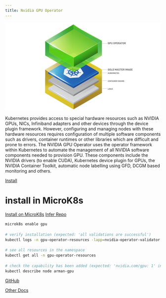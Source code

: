 ```yaml
---
title: Nvidia GPU Operator
---
```


![GPU Operator Architecture](image.png)

Kubernetes provides access to special hardware resources such as NVIDIA GPUs, NICs, Infiniband adapters and other devices through the device plugin framework. However, configuring and managing nodes with these hardware resources requires configuration of multiple software components such as drivers, container runtimes or other libraries which are difficult and prone to errors. The NVIDIA GPU Operator uses the operator framework within Kubernetes to automate the management of all NVIDIA software components needed to provision GPU. These components include the NVIDIA drivers (to enable CUDA), Kubernetes device plugin for GPUs, the NVIDIA Container Toolkit, automatic node labelling using GFD, DCGM based monitoring and others.

[Install](https://docs.nvidia.com/datacenter/cloud-native/gpu-operator/latest/getting-started.html)

# install in MicroK8s
[Install on MicroK8s](https://microk8s.io/docs/addon-gpu)
[Infer Repo](https://github.com/reconfigurable-ml-pipeline/infrastructure/blob/master/manual-installation/gpu.md)
```bash
microk8s enable gpu

# verify installation (expected: 'all validations are successful')
kubectl logs -n gpu-operator-resources -lapp=nvidia-operator-validator -c nvidia-operator-validator

# see all resources in the namespace
kubectl get all -n gpu-operator-resources

# check the capability has been added (expected: 'nvidia.com/gpu: 1' in Capability)
kubectl describe node arman-gpu
```


[GitHub](https://github.com/NVIDIA/gpu-operator)

[Other Docs](https://docs.mirantis.com/mke/3.4/ops/deploy-apps-k8s/gpu-support.html)